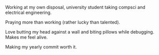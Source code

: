 Working at my own disposal, university student taking compsci and electrical engineering.

Praying more than working (rather lucky than talented).

Love butting my head against a wall and biting pillows while debugging. Makes me feel alive.

Making my yearly commit worth it.
